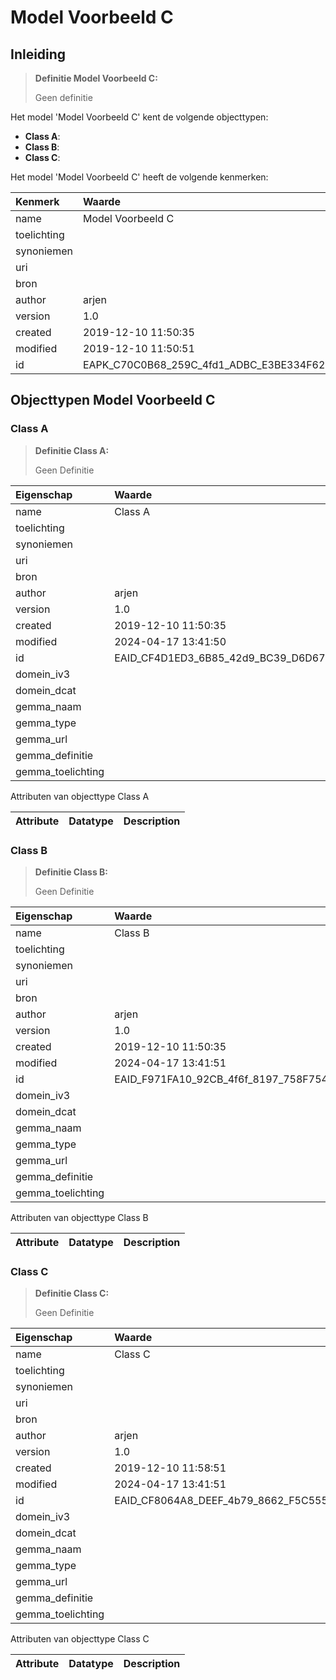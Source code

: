 # Model Voorbeeld C
## Inleiding
> **Definitie Model Voorbeeld C:** 
>
> Geen definitie

Het model 'Model Voorbeeld C' kent de volgende objecttypen:

* **Class A**: <Geen Definities>
* **Class B**: <Geen Definities>
* **Class C**: <Geen Definities>


Het model 'Model Voorbeeld C' heeft de volgende kenmerken:

| Kenmerk | Waarde |
| :--- | :------ |
| name | Model Voorbeeld C |
| toelichting |  |
| synoniemen |  |
| uri |  |
| bron |  |
| author | arjen |
| version | 1.0 |
| created | 2019-12-10 11:50:35 |
| modified | 2019-12-10 11:50:51 |
| id | EAPK_C70C0B68_259C_4fd1_ADBC_E3BE334F62F2 |


## Objecttypen Model Voorbeeld C


### Class A
> **Definitie Class A:** 
>
> Geen Definitie

| Eigenschap | Waarde |
| :--- | :------ |
| name | Class A |
| toelichting |  |
| synoniemen |  |
| uri |  |
| bron |  |
| author | arjen |
| version | 1.0 |
| created | 2019-12-10 11:50:35 |
| modified | 2024-04-17 13:41:50 |
| id | EAID_CF4D1ED3_6B85_42d9_BC39_D6D67EA7446B |
| domein_iv3 |  |
| domein_dcat |  |
| gemma_naam |  |
| gemma_type |  |
| gemma_url |  |
| gemma_definitie |  |
| gemma_toelichting |  |


Attributen van objecttype Class A

| Attribute | Datatype | Description |
| :--- | :--- | :--- |




### Class B
> **Definitie Class B:** 
>
> Geen Definitie

| Eigenschap | Waarde |
| :--- | :------ |
| name | Class B |
| toelichting |  |
| synoniemen |  |
| uri |  |
| bron |  |
| author | arjen |
| version | 1.0 |
| created | 2019-12-10 11:50:35 |
| modified | 2024-04-17 13:41:51 |
| id | EAID_F971FA10_92CB_4f6f_8197_758F7542B5C7 |
| domein_iv3 |  |
| domein_dcat |  |
| gemma_naam |  |
| gemma_type |  |
| gemma_url |  |
| gemma_definitie |  |
| gemma_toelichting |  |


Attributen van objecttype Class B

| Attribute | Datatype | Description |
| :--- | :--- | :--- |




### Class C
> **Definitie Class C:** 
>
> Geen Definitie

| Eigenschap | Waarde |
| :--- | :------ |
| name | Class C |
| toelichting |  |
| synoniemen |  |
| uri |  |
| bron |  |
| author | arjen |
| version | 1.0 |
| created | 2019-12-10 11:58:51 |
| modified | 2024-04-17 13:41:51 |
| id | EAID_CF8064A8_DEEF_4b79_8662_F5C555DA7CBB |
| domein_iv3 |  |
| domein_dcat |  |
| gemma_naam |  |
| gemma_type |  |
| gemma_url |  |
| gemma_definitie |  |
| gemma_toelichting |  |


Attributen van objecttype Class C

| Attribute | Datatype | Description |
| :--- | :--- | :--- |






